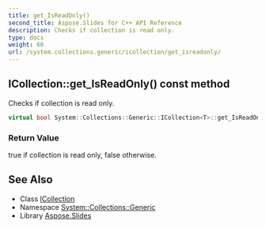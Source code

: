 ```yaml
---
title: get_IsReadOnly()
second_title: Aspose.Slides for C++ API Reference
description: Checks if collection is read only.
type: docs
weight: 66
url: /system.collections.generic/icollection/get_isreadonly/
---
```

## ICollection::get_IsReadOnly() const method


Checks if collection is read only.

```cpp
virtual bool System::Collections::Generic::ICollection<T>::get_IsReadOnly() const
```


### Return Value

true if collection is read only, false otherwise.

## See Also

* Class [ICollection](../)
* Namespace [System::Collections::Generic](../../)
* Library [Aspose.Slides](../../../)